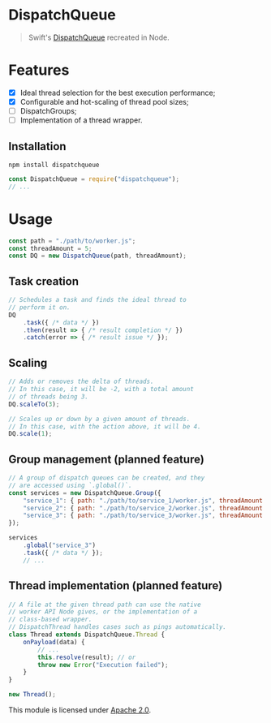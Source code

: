 
# DispatchQueue

> Swift's [DispatchQueue](https://developer.apple.com/documentation/dispatch/dispatchqueue) recreated in Node.


# Features
* [x] Ideal thread selection for the best execution performance;
* [x] Configurable and hot-scaling of thread pool sizes;
* [ ] DispatchGroups;
* [ ] Implementation of a thread wrapper.

## Installation
`npm install dispatchqueue`
```js
const DispatchQueue = require("dispatchqueue");
// ...
```


# Usage
```js
const path = "./path/to/worker.js";
const threadAmount = 5;
const DQ = new DispatchQueue(path, threadAmount);
```

## Task creation
```js
// Schedules a task and finds the ideal thread to
// perform it on.
DQ
    .task({ /* data */ })
    .then(result => { /* result completion */ })
    .catch(error => { /* result issue */ });
```

## Scaling
```js
// Adds or removes the delta of threads.
// In this case, it will be -2, with a total amount
// of threads being 3.
DQ.scaleTo(3);

// Scales up or down by a given amount of threads.
// In this case, with the action above, it will be 4.
DQ.scale(1);
```

## Group management (planned feature)
```js
// A group of dispatch queues can be created, and they
// are accessed using `.global()`.
const services = new DispatchQueue.Group({
    "service_1": { path: "./path/to/service_1/worker.js", threadAmount: 3 },
    "service_2": { path: "./path/to/service_2/worker.js", threadAmount: 5 },
    "service_3": { path: "./path/to/service_3/worker.js", threadAmount: 4 }
});

services
    .global("service_3")
    .task({ /* data */ });
    // ...
```

## Thread implementation (planned feature)
```js
// A file at the given thread path can use the native
// worker API Node gives, or the implementation of a
// class-based wrapper.
// DispatchThread handles cases such as pings automatically.
class Thread extends DispatchQueue.Thread {
    onPayload(data) {
        // ...
        this.resolve(result); // or
        throw new Error("Execution failed");
    }
}

new Thread();
```


This module is licensed under [Apache 2.0](http://www.apache.org/licenses/LICENSE-2.0).
